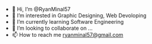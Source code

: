 - 👋 Hi, I’m @RyanMinal57
- 👀 I’m interested in Graphic Designing, Web Devoloping 
- 🌱 I’m currently learning Software Engineering
- 💞️ I’m looking to collaborate on ...
- 📫 How to reach me ryanminal57@gmail.com

<!---
RyanMinal57/RyanMinal57 is a ✨ special ✨ repository because its `README.md` (this file) appears on your GitHub profile.
You can click the Preview link to take a look at your changes.
--->

